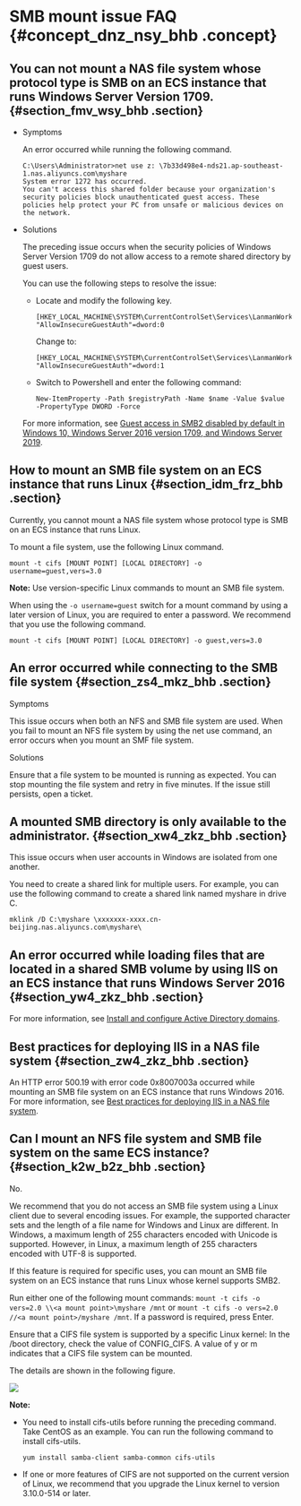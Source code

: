 # SMB mount issue FAQ {#concept_dnz_nsy_bhb .concept}

## You can not mount a NAS file system whose protocol type is SMB on an ECS instance that runs Windows Server Version 1709. {#section_fmv_wsy_bhb .section}

-   Symptoms

    An error occurred while running the following command.

    ```
    C:\Users\Administrator>net use z: \7b33d498e4-nds21.ap-southeast-1.nas.aliyuncs.com\myshare 
    System error 1272 has occurred.
    You can't access this shared folder because your organization's security policies block unauthenticated guest access. These policies help protect your PC from unsafe or malicious devices on the network.
    ```

-   Solutions

    The preceding issue occurs when the security policies of Windows Server Version 1709 do not allow access to a remote shared directory by guest users.

    You can use the following steps to resolve the issue:

    -   Locate and modify the following key.

        ```
        [HKEY_LOCAL_MACHINE\SYSTEM\CurrentControlSet\Services\LanmanWorkstation\Parameters]
        "AllowInsecureGuestAuth"=dword:0
        ```

        Change to:

        ```
        [HKEY_LOCAL_MACHINE\SYSTEM\CurrentControlSet\Services\LanmanWorkstation\Parameters]
        "AllowInsecureGuestAuth"=dword:1
        ```

    -   Switch to Powershell and enter the following command:

        ```
        New-ItemProperty -Path $registryPath -Name $name -Value $value -PropertyType DWORD -Force
        ```

    For more information, see [Guest access in SMB2 disabled by default in Windows 10, Windows Server 2016 version 1709, and Windows Server 2019](https://support.microsoft.com/en-us/help/4046019/guest-access-in-smb2-disabled-by-default-in-windows-10-and-windows-ser).


## How to mount an SMB file system on an ECS instance that runs Linux {#section_idm_frz_bhb .section}

Currently, you cannot mount a NAS file system whose protocol type is SMB on an ECS instance that runs Linux.

To mount a file system, use the following Linux command.

```
mount -t cifs [MOUNT POINT] [LOCAL DIRECTORY] -o username=guest,vers=3.0
```

**Note:** Use version-specific Linux commands to mount an SMB file system.

When using the `-o username=guest` switch for a mount command by using a later version of Linux, you are required to enter a password. We recommend that you use the following command.

```
mount -t cifs [MOUNT POINT] [LOCAL DIRECTORY] -o guest,vers=3.0
```

## An error occurred while connecting to the SMB file system {#section_zs4_mkz_bhb .section}

Symptoms

This issue occurs when both an NFS and SMB file system are used. When you fail to mount an NFS file system by using the net use command, an error occurs when you mount an SMF file system.

Solutions

Ensure that a file system to be mounted is running as expected. You can stop mounting the file system and retry in five minutes. If the issue still persists, open a ticket.

## A mounted SMB directory is only available to the administrator. {#section_xw4_zkz_bhb .section}

This issue occurs when user accounts in Windows are isolated from one another.

You need to create a shared link for multiple users. For example, you can use the following command to create a shared link named myshare in drive C.

```
mklink /D C:\myshare \xxxxxxx-xxxx.cn-beijing.nas.aliyuncs.com\myshare\
```

## An error occurred while loading files that are located in a shared SMB volume by using IIS on an ECS instance that runs Windows Server 2016 {#section_yw4_zkz_bhb .section}

For more information, see [Install and configure Active Directory domains](https://yq.aliyun.com/articles/692463).

## Best practices for deploying IIS in a NAS file system {#section_zw4_zkz_bhb .section}

An HTTP error 500.19 with error code 0x8007003a occurred while mounting an SMB file system on an ECS instance that runs Windows 2016. For more information, see [Best practices for deploying IIS in a NAS file system](https://yq.aliyun.com/articles/692462).

## Can I mount an NFS file system and SMB file system on the same ECS instance? {#section_k2w_b2z_bhb .section}

No.

We recommend that you do not access an SMB file system using a Linux client due to several encoding issues. For example, the supported character sets and the length of a file name for Windows and Linux are different. In Windows, a maximum length of 255 characters encoded with Unicode is supported. However, in Linux, a maximum length of 255 characters encoded with UTF-8 is supported.

If this feature is required for specific uses, you can mount an SMB file system on an ECS instance that runs Linux whose kernel supports SMB2.

Run either one of the following mount commands: `mount -t cifs -o vers=2.0 \\<a mount point>\myshare /mnt` or `mount -t cifs -o vers=2.0 //<a mount point>/myshare /mnt`. If a password is required, press Enter.

Ensure that a CIFS file system is supported by a specific Linux kernel: In the /boot directory, check the value of CONFIG\_CIFS. A value of y or m indicates that a CIFS file system can be mounted.

The details are shown in the following figure.

![](http://static-aliyun-doc.oss-cn-hangzhou.aliyuncs.com/assets/img/137459/155503674240796_en-US.png)

**Note:** 

-   You need to install cifs-utils before running the preceding command. Take CentOS as an example. You can run the following command to install cifs-utils.

    ```
    yum install samba-client samba-common cifs-utils
    ```

-   If one or more features of CIFS are not supported on the current version of Linux, we recommend that you upgrade the Linux kernel to version 3.10.0-514 or later.

